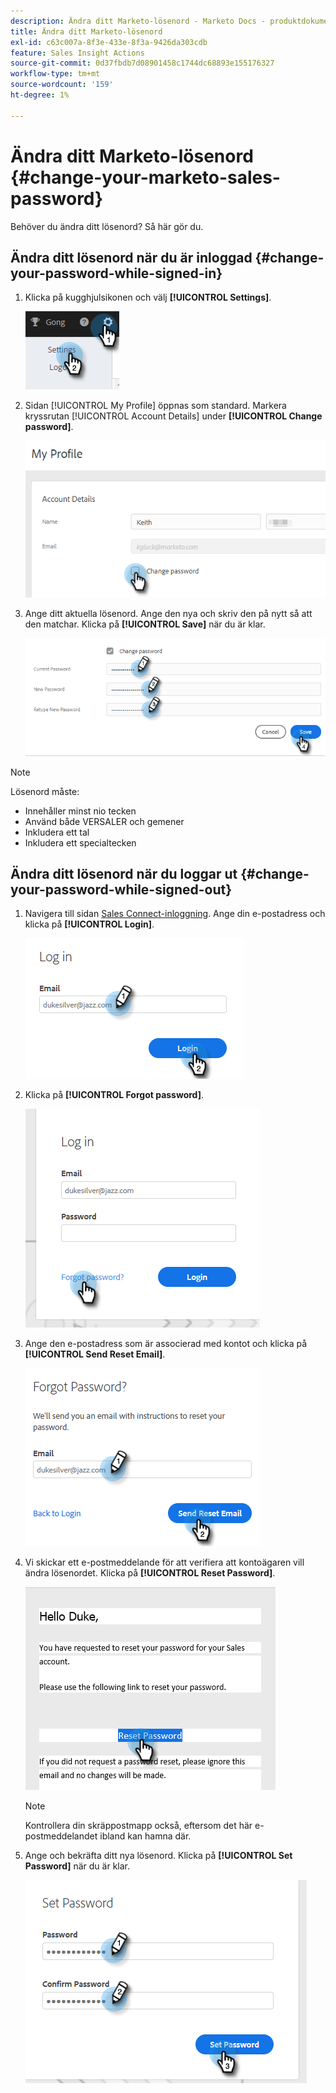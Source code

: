 ```yaml
---
description: Ändra ditt Marketo-lösenord - Marketo Docs - produktdokumentation
title: Ändra ditt Marketo-lösenord
exl-id: c63c007a-8f3e-433e-8f3a-9426da303cdb
feature: Sales Insight Actions
source-git-commit: 0d37fbdb7d08901458c1744dc68893e155176327
workflow-type: tm+mt
source-wordcount: '159'
ht-degree: 1%

---
```


# Ändra ditt Marketo-lösenord {#change-your-marketo-sales-password}

Behöver du ändra ditt lösenord? Så här gör du.

## Ändra ditt lösenord när du är inloggad {#change-your-password-while-signed-in}

1. Klicka på kugghjulsikonen och välj **[!UICONTROL Settings]**.

   ![](assets/change-your-marketo-sales-password-1.png)

1. Sidan [!UICONTROL My Profile] öppnas som standard. Markera kryssrutan [!UICONTROL Account Details] under **[!UICONTROL Change password]**.

   ![](assets/change-your-marketo-sales-password-2.png)

1. Ange ditt aktuella lösenord. Ange den nya och skriv den på nytt så att den matchar. Klicka på **[!UICONTROL Save]** när du är klar.

   ![](assets/change-your-marketo-sales-password-3.png)

>[!NOTE]
>
>Lösenord måste:
>
>* Innehåller minst nio tecken
>* Använd både VERSALER och gemener
>* Inkludera ett tal
>* Inkludera ett specialtecken

## Ändra ditt lösenord när du loggar ut {#change-your-password-while-signed-out}

1. Navigera till sidan [Sales Connect-inloggning](https://toutapp.com/login). Ange din e-postadress och klicka på **[!UICONTROL Login]**.

   ![](assets/change-your-marketo-sales-password-4.png)

1. Klicka på **[!UICONTROL Forgot password]**.

   ![](assets/change-your-marketo-sales-password-5.png)

1. Ange den e-postadress som är associerad med kontot och klicka på **[!UICONTROL Send Reset Email]**.

   ![](assets/change-your-marketo-sales-password-6.png)

1. Vi skickar ett e-postmeddelande för att verifiera att kontoägaren vill ändra lösenordet. Klicka på **[!UICONTROL Reset Password]**.

   ![](assets/change-your-marketo-sales-password-7.png)

   >[!NOTE]
   >
   >Kontrollera din skräppostmapp också, eftersom det här e-postmeddelandet ibland kan hamna där.

1. Ange och bekräfta ditt nya lösenord. Klicka på **[!UICONTROL Set Password]** när du är klar.

   ![](assets/change-your-marketo-sales-password-8.png)
